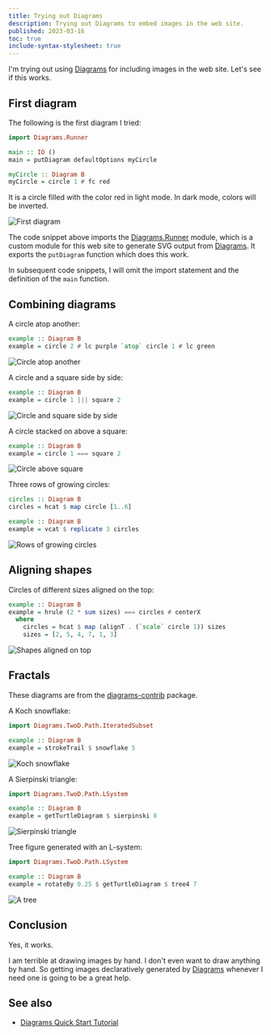 ```yaml
---
title: Trying out Diagrams
description: Trying out Diagrams to embed images in the web site.
published: 2023-03-16
toc: true
include-syntax-stylesheet: true
---
```


I'm trying out using [Diagrams] for including images in the web site.
Let's see if this works.

## First diagram

The following is the first diagram I tried:

```haskell
import Diagrams.Runner

main :: IO ()
main = putDiagram defaultOptions myCircle

myCircle :: Diagram B
myCircle = circle 1 # fc red
```

It is a circle filled with the color red in light mode.
In dark mode, colors will be inverted.

![First diagram](/diagrams/article/diagrams/first.svg)

The code snippet above imports the [Diagrams.Runner] module,
which is a custom module for this web site to generate SVG output from [Diagrams].
It exports the `putDiagram` function which does this work.

In subsequent code snippets,
I will omit the import statement and the definition of the `main` function.

## Combining diagrams

A circle atop another:

```haskell
example :: Diagram B
example = circle 2 # lc purple `atop` circle 1 # lc green
```

![Circle atop another](/diagrams/article/diagrams/combine1.svg)

A circle and a square side by side:

```haskell
example :: Diagram B
example = circle 1 ||| square 2
```

![Circle and square side by side](/diagrams/article/diagrams/combine2.svg)

A circle stacked on above a square:

```haskell
example :: Diagram B
example = circle 1 === square 2
```

![Circle above square](/diagrams/article/diagrams/combine3.svg)

Three rows of growing circles:

```haskell
circles :: Diagram B
circles = hcat $ map circle [1..6]

example :: Diagram B
example = vcat $ replicate 3 circles
```

![Rows of growing circles](/diagrams/article/diagrams/combine4.svg)

## Aligning shapes

Circles of different sizes aligned on the top:

```haskell
example :: Diagram B
example = hrule (2 * sum sizes) === circles # centerX
  where
    circles = hcat $ map (alignT . (`scale` circle 1)) sizes
    sizes = [2, 5, 4, 7, 1, 3]
```

![Shapes aligned on top](/diagrams/article/diagrams/align.svg)

## Fractals

These diagrams are from the [diagrams-contrib] package.

A Koch snowflake:

```haskell
import Diagrams.TwoD.Path.IteratedSubset

example :: Diagram B
example = strokeTrail $ snowflake 5
```

![Koch snowflake](/diagrams/article/diagrams/snowflake.svg)

A Sierpinski triangle:

```haskell
import Diagrams.TwoD.Path.LSystem

example :: Diagram B
example = getTurtleDiagram $ sierpinski 8
```

![Sierpinski triangle](/diagrams/article/diagrams/sierpinski.svg)

Tree figure generated with an L-system:

```haskell
import Diagrams.TwoD.Path.LSystem

example :: Diagram B
example = rotateBy 0.25 $ getTurtleDiagram $ tree4 7
```

![A tree](/diagrams/article/diagrams/tree4.svg)

## Conclusion

Yes, it works.

I am terrible at drawing images by hand.
I don't even want to draw anything by hand.
So getting images declaratively generated by [Diagrams]
whenever I need one is going to be a great help.

## See also

*   [Diagrams Quick Start Tutorial](https://diagrams.github.io/doc/quickstart.html)

[Diagrams]: https://diagrams.github.io/
[Diagrams.Runner]: https://chungyc.github.io/site-personal/Diagrams-Runner.html
[diagrams-contrib]: https://hackage.haskell.org/package/diagrams-contrib
